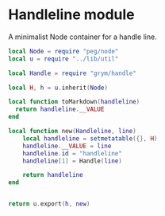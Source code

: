 # Handleline module
   A minimalist Node container for a handle line.

```lua
local Node = require "peg/node"
local u = require "../lib/util"

local Handle = require "grym/handle"

local H, h = u.inherit(Node)

local function toMarkdown(handleline)
  return handleline.__VALUE
end

local function new(Handleline, line)
    local handleline = setmetatable({}, H)
    handleline.__VALUE = line
    handleline.id = "handleline"
    handleline[1] = Handle(line)

    return handleline
end


return u.export(h, new)
```
